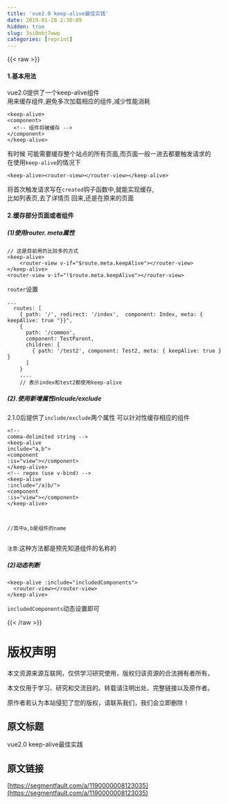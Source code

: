 ```yaml
---
title: 'vue2.0 keep-alive最佳实践' 
date: 2019-01-28 2:30:09
hidden: true
slug: 3si0nbj7wwp
categories: [reprint]
---
```


{{< raw >}}

                    
<h4>1.基本用法</h4>
<p>vue2.0提供了一个keep-alive组件<br>用来缓存组件,避免多次加载相应的组件,减少性能消耗</p>
<div class="widget-codetool" style="display:none;">
      <div class="widget-codetool--inner">
      <span class="selectCode code-tool" data-toggle="tooltip" data-placement="top" title="" data-original-title="全选"></span>
      <span type="button" class="copyCode code-tool" data-toggle="tooltip" data-placement="top" data-clipboard-text="<keep-alive>
<component>
  <!-- 组件将被缓存 -->
</component>
</keep-alive>" title="" data-original-title="复制"></span>
      <span type="button" class="saveToNote code-tool" data-toggle="tooltip" data-placement="top" title="" data-original-title="放进笔记"></span>
      </div>
      </div><pre class="hljs xml"><code><span class="hljs-tag">&lt;<span class="hljs-name">keep-alive</span>&gt;</span>
<span class="hljs-tag">&lt;<span class="hljs-name">component</span>&gt;</span>
  <span class="hljs-comment">&lt;!-- 组件将被缓存 --&gt;</span>
<span class="hljs-tag">&lt;/<span class="hljs-name">component</span>&gt;</span>
<span class="hljs-tag">&lt;/<span class="hljs-name">keep-alive</span>&gt;</span></code></pre>
<p>有时候 可能需要缓存整个站点的所有页面,而页面一般一进去都要触发请求的<br>在使用<code>keep-alive</code>的情况下</p>
<div class="widget-codetool" style="display:none;">
      <div class="widget-codetool--inner">
      <span class="selectCode code-tool" data-toggle="tooltip" data-placement="top" title="" data-original-title="全选"></span>
      <span type="button" class="copyCode code-tool" data-toggle="tooltip" data-placement="top" data-clipboard-text="<keep-alive><router-view></router-view></keep-alive>" title="" data-original-title="复制"></span>
      <span type="button" class="saveToNote code-tool" data-toggle="tooltip" data-placement="top" title="" data-original-title="放进笔记"></span>
      </div>
      </div><pre class="hljs apache"><code style="word-break: break-word; white-space: initial;"><span class="hljs-section">&lt;keep-alive&gt;</span><span class="hljs-section">&lt;router-view&gt;</span><span class="hljs-section">&lt;/router-view&gt;</span><span class="hljs-section">&lt;/keep-alive&gt;</span></code></pre>
<p>将首次触发请求写在<code>created</code>钩子函数中,就能实现缓存,<br>比如列表页,去了详情页 回来,还是在原来的页面</p>
<h4>2.缓存部分页面或者组件</h4>
<h5>(1)使用router. meta属性</h5>
<div class="widget-codetool" style="display:none;">
      <div class="widget-codetool--inner">
      <span class="selectCode code-tool" data-toggle="tooltip" data-placement="top" title="" data-original-title="全选"></span>
      <span type="button" class="copyCode code-tool" data-toggle="tooltip" data-placement="top" data-clipboard-text="// 这是目前用的比较多的方式
<keep-alive>
    <router-view v-if=&quot;$route.meta.keepAlive&quot;></router-view>
</keep-alive>
<router-view v-if=&quot;!$route.meta.keepAlive&quot;></router-view>" title="" data-original-title="复制"></span>
      <span type="button" class="saveToNote code-tool" data-toggle="tooltip" data-placement="top" title="" data-original-title="放进笔记"></span>
      </div>
      </div><pre class="hljs stata"><code><span class="hljs-comment">// 这是目前用的比较多的方式</span>
&lt;<span class="hljs-keyword">keep</span>-alive&gt;
    &lt;router-<span class="hljs-keyword">view</span> v-<span class="hljs-keyword">if</span>=<span class="hljs-string">"$route.meta.keepAlive"</span>&gt;&lt;/router-<span class="hljs-keyword">view</span>&gt;
&lt;/<span class="hljs-keyword">keep</span>-alive&gt;
&lt;router-<span class="hljs-keyword">view</span> v-<span class="hljs-keyword">if</span>=<span class="hljs-string">"!$route.meta.keepAlive"</span>&gt;&lt;/router-<span class="hljs-keyword">view</span>&gt;</code></pre>
<p><code>router</code>设置</p>
<div class="widget-codetool" style="display:none;">
      <div class="widget-codetool--inner">
      <span class="selectCode code-tool" data-toggle="tooltip" data-placement="top" title="" data-original-title="全选"></span>
      <span type="button" class="copyCode code-tool" data-toggle="tooltip" data-placement="top" data-clipboard-text="... 
  routes: [
    { path: '/', redirect: '/index',  component: Index, meta: { keepAlive: true "}}",
    {
      path: '/common',
      component: TestParent,
      children: [
        { path: '/test2', component: Test2, meta: { keepAlive: true } } 
      ]
    }
    ....
    // 表示index和test2都使用keep-alive" title="" data-original-title="复制"></span>
      <span type="button" class="saveToNote code-tool" data-toggle="tooltip" data-placement="top" title="" data-original-title="放进笔记"></span>
      </div>
      </div><pre class="hljs yaml"><code><span class="hljs-string">...</span> 
<span class="hljs-attr">  routes:</span> <span class="hljs-string">[</span>
    <span class="hljs-string">{</span> <span class="hljs-attr">path:</span> <span class="hljs-string">'/'</span><span class="hljs-string">,</span> <span class="hljs-attr">redirect:</span> <span class="hljs-string">'/index'</span><span class="hljs-string">,</span>  <span class="hljs-attr">component:</span> <span class="hljs-string">Index,</span> <span class="hljs-attr">meta:</span> <span class="hljs-string">{</span> <span class="hljs-attr">keepAlive:</span> <span class="hljs-literal">true</span> <span class="hljs-string">"}}",</span>
    <span class="hljs-string">{</span>
<span class="hljs-attr">      path:</span> <span class="hljs-string">'/common'</span><span class="hljs-string">,</span>
<span class="hljs-attr">      component:</span> <span class="hljs-string">TestParent,</span>
<span class="hljs-attr">      children:</span> <span class="hljs-string">[</span>
        <span class="hljs-string">{</span> <span class="hljs-attr">path:</span> <span class="hljs-string">'/test2'</span><span class="hljs-string">,</span> <span class="hljs-attr">component:</span> <span class="hljs-string">Test2,</span> <span class="hljs-attr">meta:</span> <span class="hljs-string">{</span> <span class="hljs-attr">keepAlive:</span> <span class="hljs-literal">true</span> <span class="hljs-string">}</span> <span class="hljs-string">}</span> 
      <span class="hljs-string">]</span>
    <span class="hljs-string">}</span>
    <span class="hljs-string">....</span>
    <span class="hljs-string">//</span> <span class="hljs-string">表示index和test2都使用keep-alive</span></code></pre>
<h5>(2).使用新增属性inlcude/exclude</h5>
<p>2.1.0后提供了<code>include/exclude</code>两个属性 可以针对性缓存相应的组件</p>
<div class="widget-codetool" style="display:none;">
      <div class="widget-codetool--inner">
      <span class="selectCode code-tool" data-toggle="tooltip" data-placement="top" title="" data-original-title="全选"></span>
      <span type="button" class="copyCode code-tool" data-toggle="tooltip" data-placement="top" data-clipboard-text="<!-- comma-delimited string -->
<keep-alive include=&quot;a,b&quot;>
  <component :is=&quot;view&quot;></component>
</keep-alive>
<!-- regex (use v-bind) -->
<keep-alive :include=&quot;/a|b/&quot;>
  <component :is=&quot;view&quot;></component>
</keep-alive>

//其中a,b是组件的name" title="" data-original-title="复制"></span>
      <span type="button" class="saveToNote code-tool" data-toggle="tooltip" data-placement="top" title="" data-original-title="放进笔记"></span>
      </div>
      </div><pre class="hljs xml"><code><span class="hljs-comment">&lt;!-- comma-delimited string --&gt;</span>
<span class="hljs-tag">&lt;<span class="hljs-name">keep-alive</span> <span class="hljs-attr">include</span>=<span class="hljs-string">"a,b"</span>&gt;</span>
  <span class="hljs-tag">&lt;<span class="hljs-name">component</span> <span class="hljs-attr">:is</span>=<span class="hljs-string">"view"</span>&gt;</span><span class="hljs-tag">&lt;/<span class="hljs-name">component</span>&gt;</span>
<span class="hljs-tag">&lt;/<span class="hljs-name">keep-alive</span>&gt;</span>
<span class="hljs-comment">&lt;!-- regex (use v-bind) --&gt;</span>
<span class="hljs-tag">&lt;<span class="hljs-name">keep-alive</span> <span class="hljs-attr">:include</span>=<span class="hljs-string">"/a|b/"</span>&gt;</span>
  <span class="hljs-tag">&lt;<span class="hljs-name">component</span> <span class="hljs-attr">:is</span>=<span class="hljs-string">"view"</span>&gt;</span><span class="hljs-tag">&lt;/<span class="hljs-name">component</span>&gt;</span>
<span class="hljs-tag">&lt;/<span class="hljs-name">keep-alive</span>&gt;</span>

//其中a,b是组件的name</code></pre>
<p><code>注意</code>:这种方法都是预先知道组件的名称的</p>
<h5>(2)动态判断</h5>
<div class="widget-codetool" style="display:none;">
      <div class="widget-codetool--inner">
      <span class="selectCode code-tool" data-toggle="tooltip" data-placement="top" title="" data-original-title="全选"></span>
      <span type="button" class="copyCode code-tool" data-toggle="tooltip" data-placement="top" data-clipboard-text="<keep-alive :include=&quot;includedComponents&quot;>
  <router-view></router-view>
</keep-alive>" title="" data-original-title="复制"></span>
      <span type="button" class="saveToNote code-tool" data-toggle="tooltip" data-placement="top" title="" data-original-title="放进笔记"></span>
      </div>
      </div><pre class="hljs stata"><code>&lt;<span class="hljs-keyword">keep</span>-alive :<span class="hljs-keyword">include</span>=<span class="hljs-string">"includedComponents"</span>&gt;
  &lt;router-<span class="hljs-keyword">view</span>&gt;&lt;/router-<span class="hljs-keyword">view</span>&gt;
&lt;/<span class="hljs-keyword">keep</span>-alive&gt;</code></pre>
<p><code>includedComponents</code>动态设置即可</p>

                
{{< /raw >}}

# 版权声明
本文资源来源互联网，仅供学习研究使用，版权归该资源的合法拥有者所有，

本文仅用于学习、研究和交流目的。转载请注明出处、完整链接以及原作者。

原作者若认为本站侵犯了您的版权，请联系我们，我们会立即删除！

## 原文标题
vue2.0 keep-alive最佳实践

## 原文链接
[https://segmentfault.com/a/1190000008123035](https://segmentfault.com/a/1190000008123035)


